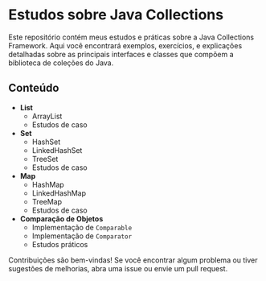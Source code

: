 # Estudos sobre Java Collections

Este repositório contém meus estudos e práticas sobre a Java Collections Framework. Aqui você encontrará exemplos, exercícios, e explicações detalhadas sobre as principais interfaces e classes que compõem a biblioteca de coleções do Java.

## Conteúdo

- **List**
  - ArrayList
  - Estudos de caso
- **Set**
  - HashSet
  - LinkedHashSet
  - TreeSet
  - Estudos de caso
- **Map**
  - HashMap
  - LinkedHashMap
  - TreeMap
  - Estudos de caso
- **Comparação de Objetos**
  - Implementação de `Comparable`
  - Implementação de `Comparator`
  - Estudos práticos

Contribuições são bem-vindas! Se você encontrar algum problema ou tiver sugestões de melhorias, abra uma issue ou envie um pull request.

